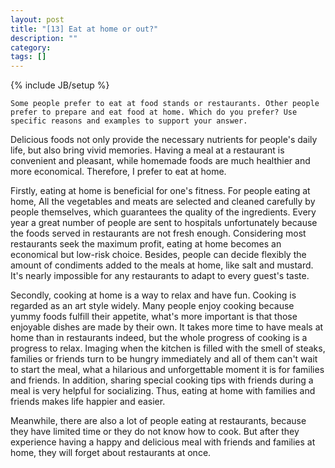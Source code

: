 ```yaml
---
layout: post
title: "[13] Eat at home or out?"
description: ""
category: 
tags: []
---
```

{% include JB/setup %}

	Some people prefer to eat at food stands or restaurants. Other people prefer to prepare and eat food at home. Which do you prefer? Use specific reasons and examples to support your answer.
	
	
	
Delicious foods not only provide the necessary nutrients for people's daily life, but also bring vivid memories. Having a meal at a restaurant is convenient and pleasant, while homemade foods are much healthier and more economical. Therefore, I prefer to eat at home. 

Firstly, eating at home is beneficial for one's fitness. For people eating at home, All the vegetables and meats are selected and cleaned carefully by people themselves, which guarantees the quality of the ingredients. Every year a great number of people are sent to hospitals unfortunately because the foods served in restaurants are not fresh enough. Considering most restaurants seek the maximum profit, eating at home becomes an economical but low-risk choice. Besides, people can decide flexibly the amount of condiments added to the meals at home, like salt and mustard. It's nearly impossible for any restaurants to adapt to every guest's taste.

Secondly, cooking at home is a way to relax and have fun. Cooking is regarded as an art style widely. Many people enjoy cooking because yummy foods fulfill their appetite, what's more important is that those enjoyable dishes are made by their own. It takes more time to have meals at home than in restaurants indeed, but the whole progress of cooking is a progress to relax. Imaging when the kitchen is filled with the smell of steaks, families or friends turn to be hungry immediately and all of them can't wait to start the meal, what a hilarious and unforgettable moment it is for families and friends. In addition, sharing special cooking tips with friends during a meal is very helpful for socializing. Thus, eating at home with families and friends makes life happier and easier.

Meanwhile, there are also a lot of people eating at restaurants, because they have limited time or they do not know how to cook. But after they experience having a happy and delicious meal with friends and families at home, they will forget about restaurants at once.  